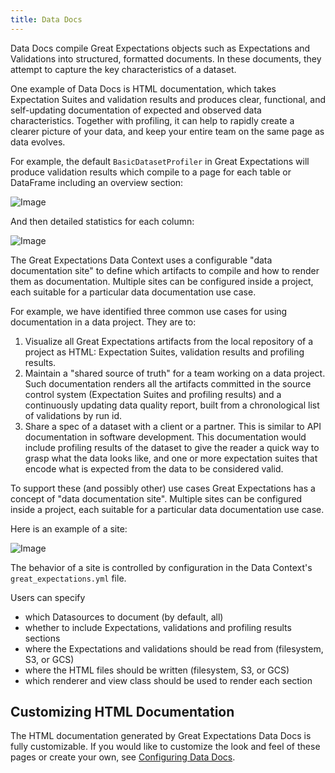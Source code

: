 ```yaml
---
title: Data Docs
---
```



Data Docs compile Great Expectations objects such as Expectations and Validations into structured, formatted documents.
In these documents, they attempt to capture the key characteristics of a dataset.

One example of Data Docs is HTML documentation, which takes Expectation Suites and validation results and produces
clear, functional, and self-updating documentation of expected and observed data characteristics. Together with
profiling, it can help to rapidly create a clearer picture of your data, and keep your entire team on the same page as
data evolves.

For example, the default `BasicDatasetProfiler` in Great Expectations will produce validation results which compile to a
page for each table or DataFrame including an overview section:

![Image](../images/movie-db-profiling-screenshot-2.jpg)

And then detailed statistics for each column:

![Image](../images/movie-db-profiling-screenshot-1.jpg)

The Great Expectations Data Context uses a configurable "data documentation site" to define which artifacts to compile
and how to render them as documentation. Multiple sites can be configured inside a project, each suitable for a
particular data documentation use case.

For example, we have identified three common use cases for using documentation in a data project. They are to:

1. Visualize all Great Expectations artifacts from the local repository of a project as HTML: Expectation Suites,
   validation results and profiling results.
1. Maintain a "shared source of truth" for a team working on a data project. Such documentation renders all the
   artifacts committed in the source control system (Expectation Suites and profiling results) and a continuously
   updating data quality report, built from a chronological list of validations by run id.
1. Share a spec of a dataset with a client or a partner. This is similar to API documentation in software development.
   This documentation would include profiling results of the dataset to give the reader a quick way to grasp what the
   data looks like, and one or more expectation suites that encode what is expected from the data to be considered
   valid.

To support these (and possibly other) use cases Great Expectations has a concept of "data documentation site". Multiple
sites can be configured inside a project, each suitable for a particular data documentation use case.

Here is an example of a site:

![Image](../images/data-doc-site-index-page.png)

The behavior of a site is controlled by configuration in the Data Context's `great_expectations.yml` file.

Users can specify
* which Datasources to document (by default, all)
* whether to include Expectations, validations and profiling results sections
* where the Expectations and validations should be read from (filesystem, S3, or GCS)
* where the HTML files should be written (filesystem, S3, or GCS)
* which renderer and view class should be used to render each section

## Customizing HTML Documentation

The HTML documentation generated by Great Expectations Data Docs is fully customizable. If you would like to customize
the look and feel of these pages or create your own, see [Configuring Data Docs](/.).
